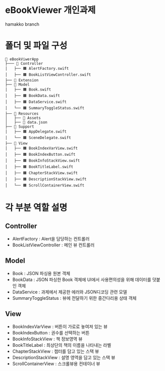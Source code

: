 # eBookViewer 개인과제
hamakko branch
# 폴더 및 파일 구성
```
📁 eBookViwerApp   
├─── 📁 Controller   
│   ├── 🟧 AlertFactory.swift   
│   ├── 🟧 BookListViewController.swift   
├── 📁 Extension   
├── 📁 Model   
│   ├── 🟧 Book.swift   
│   ├── 🟧 BookData.swift   
│   ├── 🟧 DataService.swift 
│   └── 🟧 SummaryToggleStatus.swift   
├── 📁 Resources   
│   ├── 📁 Assets   
│   ├── 📄 data.json   
├── 📁 Support   
│   ├── 🟧 AppDelegate.swift   
│   └── 🟧 SceneDelegate.swift   
├── 📁 View   
│   ├── 🟧 BookIndexVarView.swift 
│   ├── 🟧 BookIndexButton.swift   
│   ├── 🟧 BookInfoStackView.swift   
│   ├── 🟧 BookTitleLabel.swift   
│   ├── 🟧 ChapterStackView.swift     
│   ├── 🟧 DescriptionStackView.swift   
│   └── 🟧 ScrollContainerView.swift   
```

# 각 부분 역할 설명

## Controller

- AlertFactory : Alert을 담당하는 컨트롤러
- BookListViewController : 메인 뷰 컨트롤러

## Model

- Book : JSON 파싱용 원본 객체
- BookData : JSON 파싱한 Book 객체에 UI에서 사용편의성을 위해 데이터를 덧붙인 객체
- DataService : 과제에서 제공한 에러와 JSON디코딩 관련 모델
- SummaryToggleStatus : 뷰에 전달하기 위한 중간다리용 상태 객체

## View

- BookIndexVarView : 버튼이 가로로 놓여져 있는 뷰
- BookIndexButton : 권수를 선택하는 버튼
- BookInfoStackView : 책 정보영역 뷰
- BookTitleLabel : 최상단의 책의 이름을 나타내는 라벨
- ChapterStackView : 챕터를 담고 있는 스택 뷰     
- DescriptionStackView : 설명 영역을 담고 있는 스택 뷰
- ScrollContainerView : 스크롤뷰용 컨테이너 뷰
